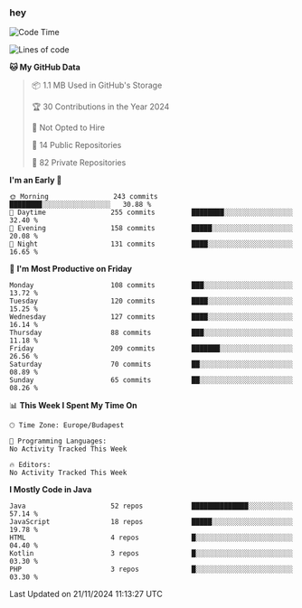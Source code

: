 ### hey

<!--START_SECTION:waka-->
![Code Time](http://img.shields.io/badge/Code%20Time-1%2C037%20hrs%202%20mins-blue)

![Lines of code](https://img.shields.io/badge/From%20Hello%20World%20I%27ve%20Written-1.1%20million%20lines%20of%20code-blue)

**🐱 My GitHub Data** 

> 📦 1.1 MB Used in GitHub's Storage 
 > 
> 🏆 30 Contributions in the Year 2024
 > 
> 🚫 Not Opted to Hire
 > 
> 📜 14 Public Repositories 
 > 
> 🔑 82 Private Repositories 
 > 
**I'm an Early 🐤** 

```text
🌞 Morning                243 commits         ████████░░░░░░░░░░░░░░░░░   30.88 % 
🌆 Daytime                255 commits         ████████░░░░░░░░░░░░░░░░░   32.40 % 
🌃 Evening                158 commits         █████░░░░░░░░░░░░░░░░░░░░   20.08 % 
🌙 Night                  131 commits         ████░░░░░░░░░░░░░░░░░░░░░   16.65 % 
```
📅 **I'm Most Productive on Friday** 

```text
Monday                   108 commits         ███░░░░░░░░░░░░░░░░░░░░░░   13.72 % 
Tuesday                  120 commits         ████░░░░░░░░░░░░░░░░░░░░░   15.25 % 
Wednesday                127 commits         ████░░░░░░░░░░░░░░░░░░░░░   16.14 % 
Thursday                 88 commits          ███░░░░░░░░░░░░░░░░░░░░░░   11.18 % 
Friday                   209 commits         ███████░░░░░░░░░░░░░░░░░░   26.56 % 
Saturday                 70 commits          ██░░░░░░░░░░░░░░░░░░░░░░░   08.89 % 
Sunday                   65 commits          ██░░░░░░░░░░░░░░░░░░░░░░░   08.26 % 
```


📊 **This Week I Spent My Time On** 

```text
🕑︎ Time Zone: Europe/Budapest

💬 Programming Languages: 
No Activity Tracked This Week

🔥 Editors: 
No Activity Tracked This Week
```

**I Mostly Code in Java** 

```text
Java                     52 repos            ██████████████░░░░░░░░░░░   57.14 % 
JavaScript               18 repos            █████░░░░░░░░░░░░░░░░░░░░   19.78 % 
HTML                     4 repos             █░░░░░░░░░░░░░░░░░░░░░░░░   04.40 % 
Kotlin                   3 repos             █░░░░░░░░░░░░░░░░░░░░░░░░   03.30 % 
PHP                      3 repos             █░░░░░░░░░░░░░░░░░░░░░░░░   03.30 % 
```




 Last Updated on 21/11/2024 11:13:27 UTC
<!--END_SECTION:waka-->
